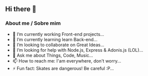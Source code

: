 ## Hi there 👋


### About me / Sobre mim

- 🔭 I’m currently working Front-end projects...
- 🌱 I’m currently learning learn Back-end...
- 👯 I’m looking to collaborate on Great Ideas...
- 🤔 I’m looking for help with Node.js, Express & Adonis.js (LOL)...
- 💬 Ask me about Things, Code, Music...
- 📫 How to reach me: I'am everywhere, don't worry...
- ⚡ Fun fact: Skates are dangerous! Be careful :P...

